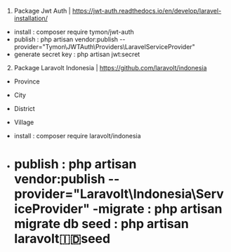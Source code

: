 1. Package Jwt Auth | https://jwt-auth.readthedocs.io/en/develop/laravel-installation/

-   install : composer require tymon/jwt-auth
-   publish : php artisan vendor:publish --provider="Tymon\JWTAuth\Providers\LaravelServiceProvider"
-   generate secret key : php artisan jwt:secret

2. Package Laravolt Indonesia | https://github.com/laravolt/indonesia

-   Province
-   City
-   District
-   Village

-   install : composer require laravolt/indonesia
-   publish : php artisan vendor:publish --provider="Laravolt\Indonesia\ServiceProvider"
    -migrate : php artisan migrate
    db seed : php artisan laravolt:indonesia:seed
    =============================
